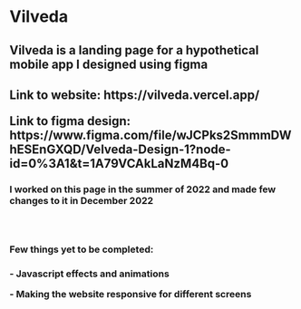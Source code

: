# Vilveda

<h2>Vilveda is a landing page for a hypothetical mobile app I designed using figma<h2>
 <p>Link to website: https://vilveda.vercel.app/ <p>
<p>Link to figma design: https://www.figma.com/file/wJCPks2SmmmDWhESEnGXQD/Velveda-Design-1?node-id=0%3A1&t=1A79VCAkLaNzM4Bq-0 <p>

<h3>I worked on this page in the summer of 2022 and made few changes to it in December 2022 <h3>
</br>
<h3> Few things yet to be completed: <h3>
<p> - Javascript effects and animations <p>
<p> - Making the website responsive for different screens <p>
